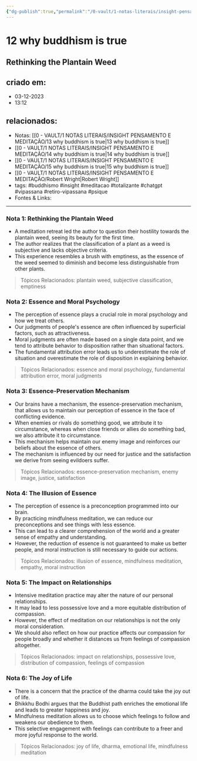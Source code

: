 ```yaml
---
{"dg-publish":true,"permalink":"/0-vault/1-notas-literais/insight-pensamento-e-meditacao/12-why-buddhism-is-true/","tags":["buddhismo","insight","meditacao","totalizante","chatgpt","vipassana","retiro-vipassana","psique"],"dgHomeLink":true,"dgShowLocalGraph":true,"dgShowFileTree":true,"dgEnableSearch":true,"noteIcon":""}
---
```


# 12 why buddhism is true
## Rethinking the Plantain Weed

## criado em: 
- 03-12-2023
- 13:12
## relacionados:
- Notas: [[0 - VAULT/1 NOTAS LITERAIS/INSIGHT PENSAMENTO E MEDITAÇÃO/13 why buddhism is true\|13 why buddhism is true]]
- [[0 - VAULT/1 NOTAS LITERAIS/INSIGHT PENSAMENTO E MEDITAÇÃO/14 why buddhism is true\|14 why buddhism is true]]
- [[0 - VAULT/1 NOTAS LITERAIS/INSIGHT PENSAMENTO E MEDITAÇÃO/15 why buddhism is true\|15 why buddhism is true]]
- [[0 - VAULT/1 NOTAS LITERAIS/INSIGHT PENSAMENTO E MEDITAÇÃO/Robert Wright\|Robert Wright]]
- tags: #buddhismo #insight #meditacao #totalizante #chatgpt #vipassana  #retiro-vipassana #psique 
- Fontes & Links: 
---

### Nota 1: Rethinking the Plantain Weed

- A meditation retreat led the author to question their hostility towards the plantain weed, seeing its beauty for the first time.
- The author realizes that the classification of a plant as a weed is subjective and lacks objective criteria.
- This experience resembles a brush with emptiness, as the essence of the weed seemed to diminish and become less distinguishable from other plants.

> Tópicos Relacionados: plantain weed, subjective classification, emptiness

### Nota 2: Essence and Moral Psychology

- The perception of essence plays a crucial role in moral psychology and how we treat others.
- Our judgments of people's essence are often influenced by superficial factors, such as attractiveness.
- Moral judgments are often made based on a single data point, and we tend to attribute behavior to disposition rather than situational factors.
- The fundamental attribution error leads us to underestimate the role of situation and overestimate the role of disposition in explaining behavior.

> Tópicos Relacionados: essence and moral psychology, fundamental attribution error, moral judgments

### Nota 3: Essence-Preservation Mechanism

- Our brains have a mechanism, the essence-preservation mechanism, that allows us to maintain our perception of essence in the face of conflicting evidence.
- When enemies or rivals do something good, we attribute it to circumstance, whereas when close friends or allies do something bad, we also attribute it to circumstance.
- This mechanism helps maintain our enemy image and reinforces our beliefs about the essence of others.
- The mechanism is influenced by our need for justice and the satisfaction we derive from seeing evildoers suffer.

> Tópicos Relacionados: essence-preservation mechanism, enemy image, justice, satisfaction

### Nota 4: The Illusion of Essence

- The perception of essence is a preconception programmed into our brain.
- By practicing mindfulness meditation, we can reduce our preconceptions and see things with less essence.
- This can lead to a clearer comprehension of the world and a greater sense of empathy and understanding.
- However, the reduction of essence is not guaranteed to make us better people, and moral instruction is still necessary to guide our actions.

> Tópicos Relacionados: illusion of essence, mindfulness meditation, empathy, moral instruction

### Nota 5: The Impact on Relationships

- Intensive meditation practice may alter the nature of our personal relationships.
- It may lead to less possessive love and a more equitable distribution of compassion.
- However, the effect of meditation on our relationships is not the only moral consideration.
- We should also reflect on how our practice affects our compassion for people broadly and whether it distances us from feelings of compassion altogether.

> Tópicos Relacionados: impact on relationships, possessive love, distribution of compassion, feelings of compassion

### Nota 6: The Joy of Life

- There is a concern that the practice of the dharma could take the joy out of life.
- Bhikkhu Bodhi argues that the Buddhist path enriches the emotional life and leads to greater happiness and joy.
- Mindfulness meditation allows us to choose which feelings to follow and weakens our obedience to them.
- This selective engagement with feelings can contribute to a freer and more joyful response to the world.

> Tópicos Relacionados: joy of life, dharma, emotional life, mindfulness meditation